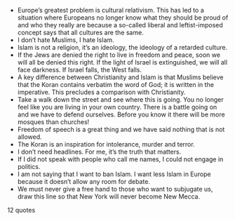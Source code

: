  - Europe’s greatest problem is cultural relativism. This has led to a situation where Europeans no longer know what they should be proud of and who they really are because a so-called liberal and leftist-imposed concept says that all cultures are the same.
 - I don’t hate Muslims, I hate Islam.
 - Islam is not a religion, it’s an ideology, the ideology of a retarded culture.
 - If the Jews are denied the right to live in freedom and peace, soon we will all be denied this right. If the light of Israel is extinguished, we will all face darkness. If Israel falls, the West falls.
 - A key difference between Christianity and Islam is that Muslims believe that the Koran contains verbatim the word of God; it is written in the imperative. This precludes a comparison with Christianity.
 - Take a walk down the street and see where this is going. You no longer feel like you are living in your own country. There is a battle going on and we have to defend ourselves. Before you know it there will be more mosques than churches!
 - Freedom of speech is a great thing and we have said nothing that is not allowed.
 - The Koran is an inspiration for intolerance, murder and terror.
 - I don’t need headlines. For me, it’s the truth that matters.
 - If I did not speak with people who call me names, I could not engage in politics.
 - I am not saying that I want to ban Islam. I want less Islam in Europe because it doesn’t allow any room for debate.
 - We must never give a free hand to those who want to subjugate us, draw this line so that New York will never become New Mecca.

12 quotes